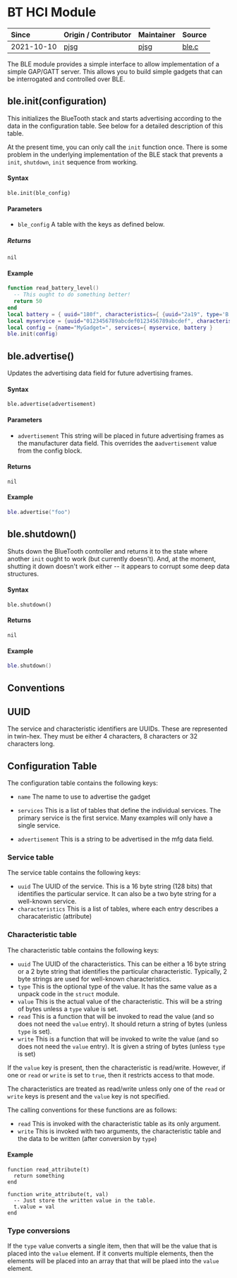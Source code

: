 # BT HCI Module
| Since  | Origin / Contributor  | Maintainer  | Source  |
| :----- | :-------------------- | :---------- | :------ |
| 2021-10-10 | [pjsg](https://github.com/pjsg) | [pjsg](https://github.com/pjsg) | [ble.c](../../components/modules/ble.c)|

The BLE module provides a simple interface to allow implementation of a simple GAP/GATT server.
This allows you to build simple gadgets that can be interrogated and controlled over BLE.

## ble.init(configuration)

This initializes the BlueTooth stack and starts advertising according to the data in the
configuration table. See below for a detailed description of this table.

At the present time, you can only call the `init` function once. There is some problem
in the underlying implementation of the BLE stack that prevents a `init`, `shutdown`, `init`
sequence from working.

#### Syntax
`ble.init(ble_config)`

#### Parameters
- `ble_config` A table with the keys as defined below.

##### Returns
`nil`

#### Example
```lua
function read_battery_level()
  -- This ought to do something better!
  return 50
end
local battery = { uuid="180f", characteristics={ {uuid="2a19", type='B', read=read_battery_level} } }
local myservice = {uuid="0123456789abcdef0123456789abcdef", characteristics={{uuid="1234", value=0, type='c'}}}
local config = {name="MyGadget=", services={ myservice, battery }
ble.init(config)
```

## ble.advertise()

Updates the advertising data field for future advertising frames.

#### Syntax
`ble.advertise(advertisement)`

#### Parameters

- `advertisement` This string will be placed in future advertising frames as the manufacturer data field. This overrides the a`advertisement` value from the config block.

#### Returns
`nil`

#### Example
```lua
ble.advertise("foo")
```

## ble.shutdown()

Shuts down the BlueTooth controller and returns it to the state where another `init` ought to work (but currently doesn't). And, at the moment, shutting
it down doesn't work either -- it appears to corrupt some deep data structures.

#### Syntax
`ble.shutdown()`

#### Returns
`nil`

#### Example
```lua
ble.shutdown()
```

## Conventions

## UUID

The service and characteristic identifiers are UUIDs. These are represented in twin-hex. They must be either 4 characters, 8 characters or 32 characters long.

## Configuration Table

The configuration table contains the following keys:

- `name` The name to use to advertise the gadget

- `services` This is a list of tables that define the individual services. The primary service is the first service. Many examples will only have a single service.

- `advertisement` This is a string to be advertised in the mfg data field.

### Service table

The service table contains the following keys:

- `uuid` The UUID of the service. This is a 16 byte string (128 bits) that identifies the particular service. It can also be a two byte string for a well-known service.
- `characteristics` This is a list of tables, where each entry describes a characateristic (attribute)

### Characteristic table

The characteristic table contains the following keys:

- `uuid` The UUID of the characteristics. This can be either a 16 byte string or a 2 byte string that identifies the particular characteristic. Typically, 2 byte strings are used for well-known characteristics.
- `type` This is the optional type of the value. It has the same value as a unpack code in the `struct` module.
- `value` This is the actual value of the characteristic. This will be a string of bytes unless a `type` value is set.
- `read` This is a function that will be invoked to read the value (and so does not need the `value` entry). It should return a string of bytes (unless `type` is set).
- `write` This is a function that will be invoked to write the value (and so does not need the `value` entry). It is given a string of bytes (unless `type` is set)

If the `value` key is present, then the characteristic is read/write. However, if one or `read` or `write` is set to `true`, then it restricts access to that mode.

The characteristics are treated as read/write unless only one of the `read` or `write` keys is present and the `value` key is not specified.

The calling conventions for these functions are as follows:

- `read` This is invoked with the characteristic table as its only argument.
- `write` This is invoked with two arguments, the characteristic table and the data to be written (after conversion by `type`)

#### Example

```
function read_attribute(t)
  return something
end

function write_attribute(t, val)
  -- Just store the written value in the table.
  t.value = val
end
```


### Type conversions

If the `type` value converts a single item, then that will be the value that is placed into the `value` element. If it converts multiple elements, then the elements will be placed into an array that that will be plaed into the `value` element.
